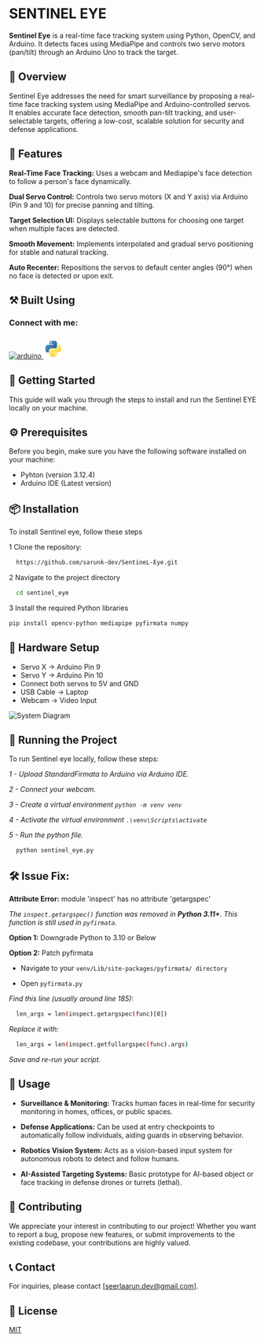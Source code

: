 
# SENTINEL EYE 

**Sentinel Eye** is a real-time face tracking system using Python, OpenCV, and Arduino. It detects faces using MediaPipe and controls two servo motors (pan/tilt) through an Arduino Uno to track the target.

## 🌟 Overview

Sentinel Eye addresses the need for smart surveillance by proposing a real-time face tracking system using MediaPipe and Arduino-controlled servos. It enables accurate face detection, smooth pan-tilt tracking, and user-selectable targets, offering a low-cost, scalable solution for security and defense applications.
## 💫 Features

 **Real-Time Face Tracking:** Uses a webcam and Mediapipe's face detection to follow a person's face dynamically.

 **Dual Servo Control:** Controls two servo motors (X and Y axis) via Arduino (Pin 9 and 10) for precise panning and tilting.

 **Target Selection UI:** Displays selectable buttons for choosing one target when multiple faces are detected.

 **Smooth Movement:** Implements interpolated and gradual servo positioning for stable and natural tracking.

 **Auto Recenter:** Repositions the servos to default center angles (90°) when no face is detected or upon exit.
## ⚒️ Built Using
<h3 align="left">Connect with me:</h3>
<p align="left">
</p>

<h3 align="left"></h3>
<p align="left"> <a href="https://www.arduino.cc/" target="_blank" rel="noreferrer"> <img src="https://cdn.worldvectorlogo.com/logos/arduino-1.svg" alt="arduino" width="40" height="40"/> </a> <a href="https://www.python.org" target="_blank" rel="noreferrer"> <img src="https://raw.githubusercontent.com/devicons/devicon/master/icons/python/python-original.svg" alt="python" width="40" height="40"/> </a> </p>

## 🚀 Getting Started
This guide will walk you through the steps to install and run the Sentinel EYE locally on your machine.
## ⚙️ Prerequisites

Before you begin, make sure you have the following software installed on your machine:

- Pyhton (version 3.12.4)
- Arduino IDE (Latest version)
## 📦 Installation
To install Sentinel eye, follow these steps

1 Clone the repository:
```bash
  https://github.com/sarunk-dev/SentineL-Eye.git
```
2 Navigate to the project directory
```bash
  cd sentinel_eye
```
3 Install the required Python libraries
```bash
pip install opencv-python mediapipe pyfirmata numpy
```
## 🔧 Hardware Setup

- Servo X → Arduino Pin 9  
- Servo Y → Arduino Pin 10  
- Connect both servos to 5V and GND
- USB Cable → Laptop
- Webcam → Video Input

![System Diagram](https://media-hosting.imagekit.io/98b8ae1a6ae04808/Capture.PNG?Expires=1839000681&Key-Pair-Id=K2ZIVPTIP2VGHC&Signature=Mi~DtI3kkv9vaaLg-kzvnQUGPbnkJwWY1XufwLL5VeC6PMiVHFmizHrGuILvvZFvsKykvK2XU5hRqXGQtO26n4Rzi8yigILLHIr~ih5-KofLezaRNruJXtYNvzIBzyAjrwHbQJYKmiiq5g3BaK~gIH8od4vcoR0pZM3~ewa4-Dm25REg20LoU~3tDgmH9NcuIkyQDi8ol-re8vcKtt9Fp~m45k2znuhv1PdYuGeLQZpYpTXu-fITEzG4rqR6wZxWLevYf0Wa56zsVi0ugl3ZuXlWJ1vQTRWhWPK7ePc~VVB8DpxtbJkULNkXGLS1m8deJ99rr7QAYYcGcCsBgqfg-A__)
## 🏃 Running the Project

To run Sentinel eye locally, follow these steps:

*1 - Upload StandardFirmata to Arduino via Arduino IDE.*

*2 - Connect your webcam.*

*3 - Create a virtual environment `python -m venv venv`*

*4 - Activate the virtual environment `.\venv\Scripts\activate`*

*5 - Run the python file.*

```bash
  python sentinel_eye.py
```


## 🛠 Issue Fix:

**Attribute Error:** module 'inspect' has no attribute 'getargspec'


*The `inspect.getargspec()` function was removed in **Python 3.11+**. 
This function is still used in `pyfirmata`.*

**Option 1:** Downgrade Python to 3.10 or Below 


**Option 2:** Patch pyfirmata
- Navigate to your `venv/Lib/site-packages/pyfirmata/ directory`

- Open `pyfirmata.py`

*Find this line (usually around line 185):*

```bash
  len_args = len(inspect.getargspec(func)[0])
```
*Replace it with:*
```bash
  len_args = len(inspect.getfullargspec(func).args)
```
*Save and re-run your script.*

## 🎯 Usage

-  **Surveillance & Monitoring:** Tracks human faces in real-time for security monitoring in homes, offices, or public spaces.

-  **Defense Applications:** Can be used at entry checkpoints to automatically follow individuals, aiding guards in observing behavior.

-  **Robotics Vision System:** Acts as a vision-based input system for autonomous robots to detect and follow humans.

-  **AI-Assisted Targeting Systems:** Basic prototype for AI-based object or face tracking in defense drones or turrets (lethal).
## 🤝 Contributing

We appreciate your interest in contributing to our project! Whether you want to report a bug, propose new features, or submit improvements to the existing codebase, your contributions are highly valued.
## 📞 Contact

For inquiries, please contact [seerlaarun.dev@gmail.com].
## 📄 License

[MIT](https://choosealicense.com/licenses/mit/)

